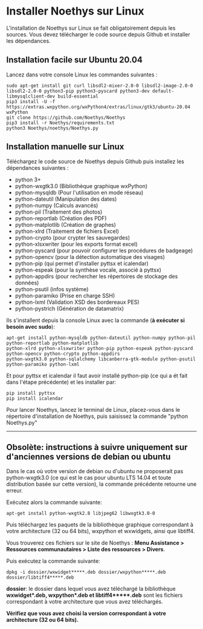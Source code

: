 Installer Noethys sur Linux
==================
L'installation de Noethys sur Linux se fait obligatoirement depuis les sources.
Vous devez télécharger le code source depuis Github et installer les dépendances.


Installation facile sur Ubuntu 20.04
------------------

Lancez dans votre console Linux les commandes suivantes :
```
sudo apt-get install git curl libsdl2-mixer-2.0-0 libsdl2-image-2.0-0 libsdl2-2.0-0 python3-pip python3-pyscard python3-dev default-libmysqlclient-dev build-essential
pip3 install -U -f https://extras.wxpython.org/wxPython4/extras/linux/gtk3/ubuntu-20.04 wxPython
git clone https://github.com/Noethys/Noethys
pip3 install -r Noethys/requirements.txt
python3 Noethys/noethys/Noethys.py
```


Installation manuelle sur Linux
------------------
Téléchargez le code source de Noethys depuis Github puis installez les dépendances suivantes :

- python 3+ 
- python-wxgtk3.0 (Bibliothèque graphique wxPython)
- python-mysqldb (Pour l'utilisation en mode réseau)
- python-dateutil (Manipulation des dates)
- python-numpy (Calculs avancés)
- python-pil (Traitement des photos)
- python-reportlab (Création des PDF)
- python-matplotlib (Création de graphes)
- python-xlrd (Traitement de fichiers Excel)
- python-crypto (pour crypter les sauvegardes)
- python-xlsxwriter (pour les exports format excel)
- python-pyscard (pour pouvoir configurer les procédures de badgeage)
- python-opencv (pour la détection automatique des visages)
- python-pip (qui permet d'installer pyttsx et icalendar)
- python-espeak (pour la synthèse vocale, associé à pyttsx)
- python-appdirs (pour rechercher les répertoires de stockage des données)
- python-psutil (infos système)
- python-paramiko (Prise en charge SSH)
- python-lxml (Validation XSD des bordereaux PES)
- python-pystrich (Génération de datamatrix)

Ils s'installent depuis la console Linux avec la commande (**à exécuter si besoin avec sudo**):

```
apt-get install python-mysqldb python-dateutil python-numpy python-pil python-reportlab python-matplotlib 
python-xlrd python-xlsxwriter python-pip python-espeak python-pyscard python-opencv python-crypto python-appdirs
python-wxgtk3.0 python-sqlalchemy libcanberra-gtk-module python-psutil python-paramiko python-lxml
```

Et pour pyttsx et icalendar il faut avoir installé python-pip (ce qui a ét fait dans l'étape précédente) et les installer par:
```
pip install pyttsx
pip install icalendar
```


Pour lancer Noethys, lancez le terminal de Linux, placez-vous dans le répertoire d'installation de Noethys, puis saisissez la commande "python Noethys.py"



- - - -



## Obsolète: instructions à suivre uniquement sur d'anciennes versions de debian ou ubuntu ##

Dans le cas où votre version de debian ou d'ubuntu ne proposerait pas python-wxgtk3.0 (ce qui est le cas pour ubuntu LTS 14.04 et toute distribution basée sur cette version), la commande précédente retourne une erreur.

Exécutez alors la commande suivante:
```
apt-get install python-wxgtk2.8 libjpeg62 libwxgtk3.0-0
```

Puis téléchargez les paquets de la bibliothèque graphique correspondant à votre architecture (32 ou 64 bits), wxpython et wxwidgets, ainsi que libtiff4.

Vous trouverez ces fichiers sur le site de Noethys : **Menu Assistance > Ressources communautaires > Liste des ressources > Divers**.

Puis exécutez la commande suivante:
```
dpkg -i dossier/wxwidget*****.deb dossier/wxpython*****.deb dossier/libtiff4*****.deb
```

**dossier**: le dossier dans lequel vous avez téléchargé la bibliothèque
**wxwidget\*****.deb, wxpython\*****.deb et libtiff4\*****.deb** sont les fichiers correspondant à votre architecture que vous avez téléchargés.

**Vérifiez que vous avez choisi la version correspondant à votre architecture (32 ou 64 bits).**

